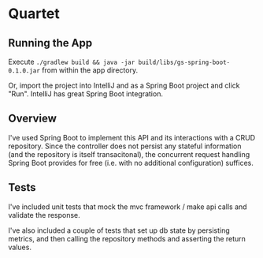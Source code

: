 # Quartet 

## Running the App

Execute ```./gradlew build && java -jar build/libs/gs-spring-boot-0.1.0.jar``` from within the 
app directory.

Or, import the project into IntelliJ and as a Spring Boot project and click "Run". IntelliJ has great
Spring Boot integration.

## Overview

I've used Spring Boot to implement this API and its interactions with a CRUD repository. Since
the controller does not persist any stateful information (and the repository is itself transacitonal),
the concurrent request handling Spring Boot provides for free (i.e. with no additional configuration)
suffices.


## Tests

I've included unit tests that mock the mvc framework / make api calls and validate the response. 

I've also included a couple of tests that set up db state by persisting metrics, and
then calling the repository methods and asserting the return values.